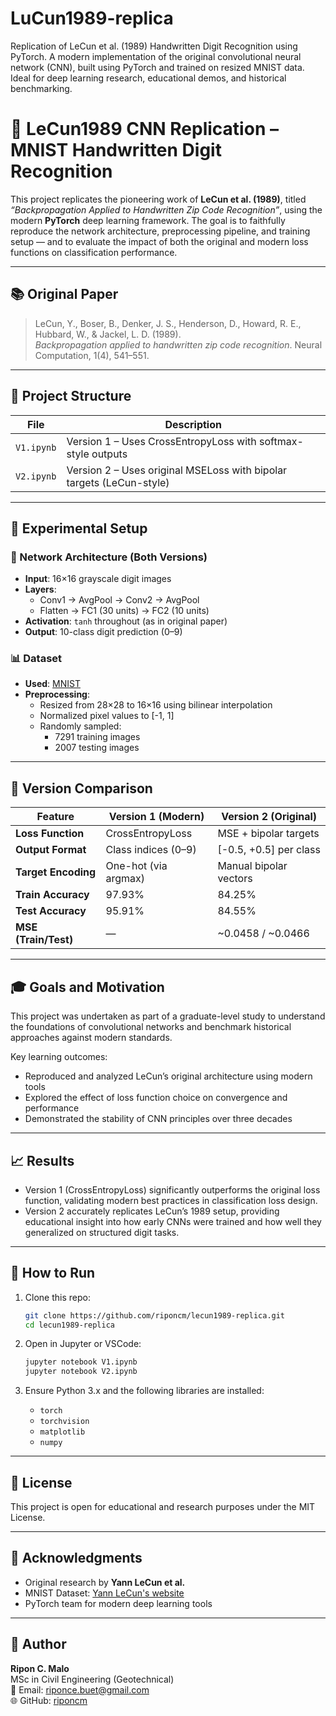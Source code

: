 # LuCun1989-replica
Replication of LeCun et al. (1989) Handwritten Digit Recognition using PyTorch. A modern implementation of the original convolutional neural network (CNN), built using PyTorch and trained on resized MNIST data. Ideal for deep learning research, educational demos, and historical benchmarking.

# 🧠 LeCun1989 CNN Replication – MNIST Handwritten Digit Recognition

This project replicates the pioneering work of **LeCun et al. (1989)**, titled *“Backpropagation Applied to Handwritten Zip Code Recognition”*, using the modern **PyTorch** deep learning framework. The goal is to faithfully reproduce the network architecture, preprocessing pipeline, and training setup — and to evaluate the impact of both the original and modern loss functions on classification performance.

---

## 📚 Original Paper

> LeCun, Y., Boser, B., Denker, J. S., Henderson, D., Howard, R. E., Hubbard, W., & Jackel, L. D. (1989).  
> *Backpropagation applied to handwritten zip code recognition*. Neural Computation, 1(4), 541–551.

---

## 📁 Project Structure

| File        | Description                                               |
|-------------|-----------------------------------------------------------|
| `V1.ipynb`  | Version 1 – Uses CrossEntropyLoss with softmax-style outputs |
| `V2.ipynb`  | Version 2 – Uses original MSELoss with bipolar targets (LeCun-style) |

---

## 🧪 Experimental Setup

### 🧠 Network Architecture (Both Versions)

- **Input**: 16×16 grayscale digit images
- **Layers**:
  - Conv1 → AvgPool → Conv2 → AvgPool
  - Flatten → FC1 (30 units) → FC2 (10 units)
- **Activation**: `tanh` throughout (as in original paper)
- **Output**: 10-class digit prediction (0–9)

### 📊 Dataset

- **Used**: [MNIST](http://yann.lecun.com/exdb/mnist/)
- **Preprocessing**:
  - Resized from 28×28 to 16×16 using bilinear interpolation
  - Normalized pixel values to [-1, 1]
  - Randomly sampled:
    - 7291 training images
    - 2007 testing images

---

## 🔀 Version Comparison

| Feature                | Version 1 (Modern)      | Version 2 (Original)    |
|------------------------|-------------------------|-------------------------|
| **Loss Function**      | CrossEntropyLoss        | MSE + bipolar targets   |
| **Output Format**      | Class indices (0–9)     | [-0.5, +0.5] per class  |
| **Target Encoding**    | One-hot (via argmax)    | Manual bipolar vectors  |
| **Train Accuracy**     | 97.93%                  | 84.25%                  |
| **Test Accuracy**      | 95.91%                  | 84.55%                  |
| **MSE (Train/Test)**   | —                       | ~0.0458 / ~0.0466       |

---

## 🎓 Goals and Motivation

This project was undertaken as part of a graduate-level study to understand the foundations of convolutional networks and benchmark historical approaches against modern standards.

Key learning outcomes:
- Reproduced and analyzed LeCun’s original architecture using modern tools
- Explored the effect of loss function choice on convergence and performance
- Demonstrated the stability of CNN principles over three decades

---

## 📈 Results

- Version 1 (CrossEntropyLoss) significantly outperforms the original loss function, validating modern best practices in classification loss design.
- Version 2 accurately replicates LeCun’s 1989 setup, providing educational insight into how early CNNs were trained and how well they generalized on structured digit tasks.

---

## 🚀 How to Run

1. Clone this repo:
   ```bash
   git clone https://github.com/riponcm/lecun1989-replica.git
   cd lecun1989-replica
   ```

2. Open in Jupyter or VSCode:
   ```bash
   jupyter notebook V1.ipynb
   jupyter notebook V2.ipynb
   ```

3. Ensure Python 3.x and the following libraries are installed:
   - `torch`
   - `torchvision`
   - `matplotlib`
   - `numpy`

---

## 📜 License

This project is open for educational and research purposes under the MIT License.

---

## 🙌 Acknowledgments

- Original research by **Yann LeCun et al.**
- MNIST Dataset: [Yann LeCun's website](http://yann.lecun.com/exdb/mnist/)
- PyTorch team for modern deep learning tools

---

## 👤 Author

**Ripon C. Malo**  
MSc in Civil Engineering (Geotechnical)  
📧 Email: riponce.buet@gmail.com  
🌐 GitHub: [riponcm](https://github.com/riponcm)
